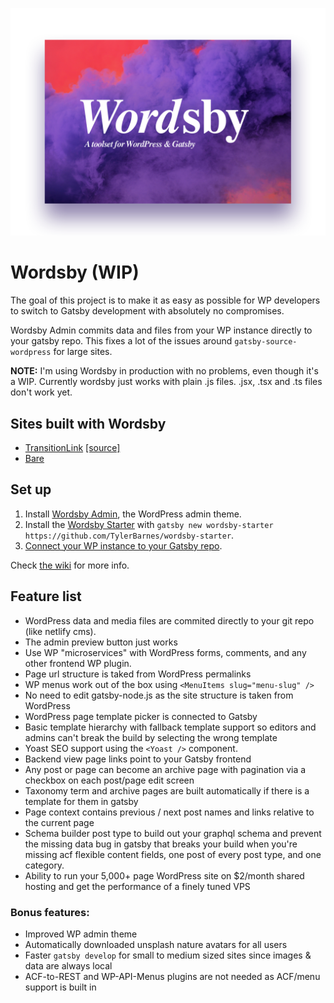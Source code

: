 ![Wordsby logo](wordsby-logo.png?raw=true "Wordsby Admin logo")

# Wordsby (WIP)

The goal of this project is to make it as easy as possible for WP developers to switch to Gatsby development with absolutely no compromises.

Wordsby Admin commits data and files from your WP instance directly to your gatsby repo. This fixes a lot of the issues around `gatsby-source-wordpress` for large sites.

**NOTE:** I'm using Wordsby in production with no problems, even though it's a WIP. Currently wordsby just works with plain .js files. .jsx, .tsx and .ts files don't work yet.

## Sites built with Wordsby

- [TransitionLink](https://transitionlink.tylerbarnes.ca) [[source]](https://github.com/TylerBarnes/TransitionLinkDocs/)
- [Bare](https://bare.ca)

## Set up

1. Install [Wordsby Admin](https://github.com/TylerBarnes/wordsby-admin), the WordPress admin theme.
2. Install the [Wordsby Starter](https://github.com/TylerBarnes/wordsby-starter) with `gatsby new wordsby-starter https://github.com/TylerBarnes/wordsby-starter`.
3. [Connect your WP instance to your Gatsby repo](https://github.com/TylerBarnes/wordsby/wiki/Github---Gitlab-integration-setup).

Check [the wiki](https://github.com/TylerBarnes/wordsby/wiki) for more info.

## Feature list

- WordPress data and media files are commited directly to your git repo (like netlify cms).
- The admin preview button just works
- Use WP "microservices" with WordPress forms, comments, and any other frontend WP plugin.
- Page url structure is taked from WordPress permalinks
- WP menus work out of the box using `<MenuItems slug="menu-slug" />`
- No need to edit gatsby-node.js as the site structure is taken from WordPress
- WordPress page template picker is connected to Gatsby
- Basic template hierarchy with fallback template support so editors and admins can't break the build by selecting the wrong template
- Yoast SEO support using the `<Yoast />` component.
- Backend view page links point to your Gatsby frontend
- Any post or page can become an archive page with pagination via a checkbox on each post/page edit screen
- Taxonomy term and archive pages are built automatically if there is a template for them in gatsby
- Page context contains previous / next post names and links relative to the current page
- Schema builder post type to build out your graphql schema and prevent the missing data bug in gatsby that breaks your build when you're missing acf flexible content fields, one post of every post type, and one category.
- Ability to run your 5,000+ page WordPress site on $2/month shared hosting and get the performance of a finely tuned VPS

### Bonus features:

- Improved WP admin theme
- Automatically downloaded unsplash nature avatars for all users
- Faster `gatsby develop` for small to medium sized sites since images & data are always local
- ACF-to-REST and WP-API-Menus plugins are not needed as ACF/menu support is built in
